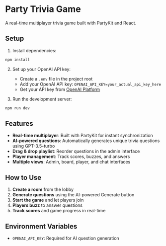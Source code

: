 # Party Trivia Game

A real-time multiplayer trivia game built with PartyKit and React.

## Setup

1. Install dependencies:
```bash
npm install
```

2. Set up your OpenAI API key:
   - Create a `.env` file in the project root
   - Add your OpenAI API key: `OPENAI_API_KEY=your_actual_api_key_here`
   - Get your API key from [OpenAI Platform](https://platform.openai.com/api-keys)

3. Run the development server:
```bash
npm run dev
```

## Features

- **Real-time multiplayer**: Built with PartyKit for instant synchronization
- **AI-powered questions**: Automatically generates unique trivia questions using GPT-3.5-turbo
- **Drag & drop playlist**: Reorder questions in the admin interface
- **Player management**: Track scores, buzzes, and answers
- **Multiple views**: Admin, board, player, and chat interfaces

## How to Use

1. **Create a room** from the lobby
2. **Generate questions** using the AI-powered Generate button
3. **Start the game** and let players join
4. **Players buzz** to answer questions
5. **Track scores** and game progress in real-time

## Environment Variables

- `OPENAI_API_KEY`: Required for AI question generation
